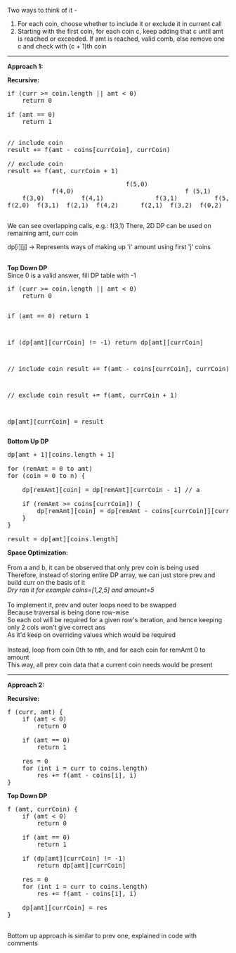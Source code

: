 Two ways to think of it -
1. For each coin, choose whether to include it or exclude it in current call
2. Starting with the first coin, for each coin c, keep adding that c until amt is reached or exceeded. If amt is reached, valid comb, else remove one c and check with (c + 1)th coin

<hr>

**Approach 1:**

**Recursive:**
<pre>
if (curr >= coin.length || amt < 0) 
	return 0

if (amt == 0) 
	return 1


// include coin
result += f(amt - coins[currCoin], currCoin)

// exclude coin
result += f(amt, currCoin + 1)
</pre>

<pre>
								f(5,0)
			f(4,0)								f (5,1)		
	f(3,0)			f(4,1)				f(3,1)			f(5,2)
f(2,0)	f(3,1)	f(2,1)	f(4,2)		f(2,1)	f(3,2)	f(0,2)	 xx (as 2 is the last index)

</pre>


We can see overlapping calls, e.g.: f(3,1)
There, 2D DP can be used on remaining amt, curr coin

dp[i][j] -> Represents ways of making up 'i' amount using first 'j' coins

<br>
<b> Top Down DP </b>
<br>Since 0 is a valid answer, fill DP table with -1
<pre>
if (curr >= coin.length || amt < 0) 
	return 0

if (amt == 0) 
	return 1

if (dp[amt][currCoin] != -1)
	return dp[amt][currCoin]


// include coin
result += f(amt - coins[currCoin], currCoin)

// exclude coin
result += f(amt, currCoin + 1)

dp[amt][currCoin] = result
</pre>


<b> Bottom Up DP </b>

<pre>
dp[amt + 1][coins.length + 1]

for (remAmt = 0 to amt)
for (coin = 0 to n) {
	
	dp[remAmt][coin] = dp[remAmt][currCoin - 1] // a

	if (remAmt >= coins[currCoin]) {
		dp[remAmt][coin] = dp[remAmt - coins[currCoin]][currCoin - 1] // b
	}
}

result = dp[amt][coins.length]
</pre>

**Space Optimization:**
<br>
<br>From a and b, it can be observed that only prev coin is being used
<br>Therefore, instead of storing entire DP array, we can just store prev and build curr on the basis of it
<br> _Dry ran it for example coins=[1,2,5] and amount=5_
<br>
<br>To implement it, prev and outer loops need to be swapped
<br>Because traversal is being done row-wise
<br>So each col will be required for a given row's iteration, and hence keeping only 2 cols won't give correct ans
<br>As it'd keep on overriding values which would be required
<br>
<br>Instead, loop from coin 0th to nth, and for each coin for remAmt 0 to amount
<br>This way, all prev coin data that a current coin needs would be present

<hr>

**Approach 2:**

**Recursive:**
<pre>
f (curr, amt) {
	if (amt < 0) 
		return 0

	if (amt == 0) 
		return 1

	res = 0
	for (int i = curr to coins.length)
		res += f(amt - coins[i], i)	
}
</pre>

**Top Down DP**
<pre>
f (amt, currCoin) {
	if (amt < 0) 
		return 0

	if (amt == 0) 
		return 1

	if (dp[amt][currCoin] != -1)
		return dp[amt][currCoin]

	res = 0
	for (int i = curr to coins.length)
		res += f(amt - coins[i], i)	

	dp[amt][currCoin] = res
}
</pre>


<br>Bottom up approach is similar to prev one, explained in code with comments





